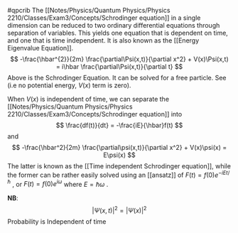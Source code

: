 #qpcrib 
The [[Notes/Physics/Quantum Physics/Physics 2210/Classes/Exam3/Concepts/Schrodinger equation]] in a single dimension can be reduced to two ordinary differential equations through separation of variables. This yields one equation that is dependent on time, and one that is time independent. It is also known as the [[Energy Eigenvalue Equation]]. 
$$
-\frac{\hbar^{2}}{2m} \frac{\partial\Psi(x,t)}{\partial x^2} + V(x)\Psi(x,t) = i\hbar  \frac{\partial\Psi(x,t)}{\partial t}
$$
Above is the Schrodinger Equation. It can be solved for a free particle. See  (i.e no potential energy, $V(x)$ term is zero). 

When $V(x)$ is independent of time, we can separate the [[Notes/Physics/Quantum Physics/Physics 2210/Classes/Exam3/Concepts/Schrodinger equation]] into 
$$
\frac{df(t)}{dt} = -\frac{iE}{\hbar}f(t)
$$
and
$$
-\frac{\hbar^2}{2m} \frac{\partial\psi(x,t)}{\partial x^2} + V(x)\psi(x) = E\psi(x)
$$
	The latter is known as the [[Time independent Schrodinger equation]], while the former can be rather easily solved using an [[ansatz]] of $F(t) =f(0)e^{-iEt/\hbar}$ , or $F(t) =f(0)e^{i\omega}$ where $E = \hbar \omega$ . 

**NB**:
$$
|\Psi(x,t)|^2 = |\Psi(x)|^2
$$
Probability is Independent of time
